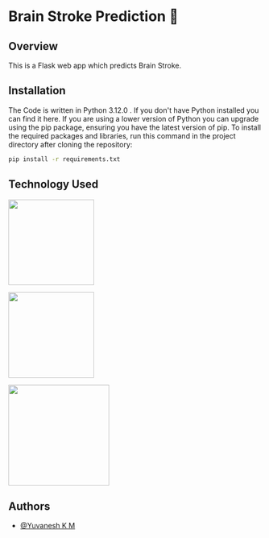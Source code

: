 # Brain Stroke Prediction 🧠

## Overview
This is a Flask web app which predicts Brain Stroke.
## Installation
The Code is written in Python 3.12.0 . If you don't have Python installed you can find it here. If you are using a lower version of Python you can upgrade using the pip package, ensuring you have the latest version of pip. To install the required packages and libraries, run this command in the project directory after cloning the repository:

```bash
pip install -r requirements.txt
```
    
## Technology Used

[<img target="_blank" src="https://w7.pngwing.com/pngs/203/252/png-transparent-python-javascript-programming-language-c-others-angle-text-logo.png" width=170>](https://docs.python.org/3/)

[<img target="_blank" src="https://flask.palletsprojects.com/en/1.1.x/_images/flask-logo.png" width=170>](https://flask.palletsprojects.com/en/1.1.x/)


[<img target="_blank" src="https://scikit-learn.org/stable/_static/scikit-learn-logo-small.png" width=200>](https://scikit-learn.org/stable/)


## Authors

- [@Yuvanesh K M](https://github.com/yuvaneshkm)
